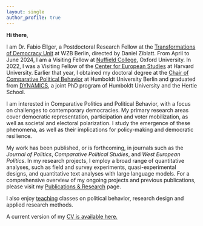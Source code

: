 ```yaml
---
layout: single
author_profile: true
---
```


**Hi there**, 

I am Dr. Fabio Ellger, a Postdoctoral Research Fellow at the [Transformations of Democracy Unit](https://www.wzb.eu/en/research/dynamics-of-political-systems/transformations-of-democracy) at WZB Berlin, directed by Daniel Ziblatt. 
From April to June 2024, I am a Visiting Fellow at [Nuffield College](https://www.nuffield.ox.ac.uk/people/profiles/fabio-ellger/), Oxford University. In 2022, I was a Visiting Fellow of the [Center for European Studies](https://ces.fas.harvard.edu/people/fabio-ellger) at Harvard University. Earlier that year, I obtained my doctoral degree at the [Chair of Comparative Political Behavior](https://www.sowi.hu-berlin.de/en/lehrbereiche-en/comparative-political-behavior/team/team-comparative-political-behavior) at Humboldt University Berlin and graduated from [DYNAMICS](https://www.sowi.hu-berlin.de/en/dynamics/people/Alumni), a joint PhD program of Humboldt University and the Hertie School.

I am interested in Comparative Politics and Political Behavior, with a focus on challenges to contemporary democracies. 
My primary research areas cover democratic representation, participation and voter mobilization, as well as societal and electoral polarization. I study the emergence of these phenomena, as well as their implications for policy-making and democratic resilience.  

My work has been published, or is forthcoming, in journals such as the _Journal of Politics_, _Comparative Political Studies_, and _West European Politics_. 
In my research projects, I employ a broad range of quantitative analyses, such as field and survey experiments, quasi-experimental designs, and quantitative text analyses with large language models.
For a comprehensive overview of my ongoing projects and previous publications, please visit my [Publications & Research](/research/) page.


 I also enjoy [teaching](/teaching/) classes on political behavior, research design and applied research methods.

A current version of my [CV is available here.](https://www.fabioellger.com/assets/docs/CV_Online_2024.pdf)
